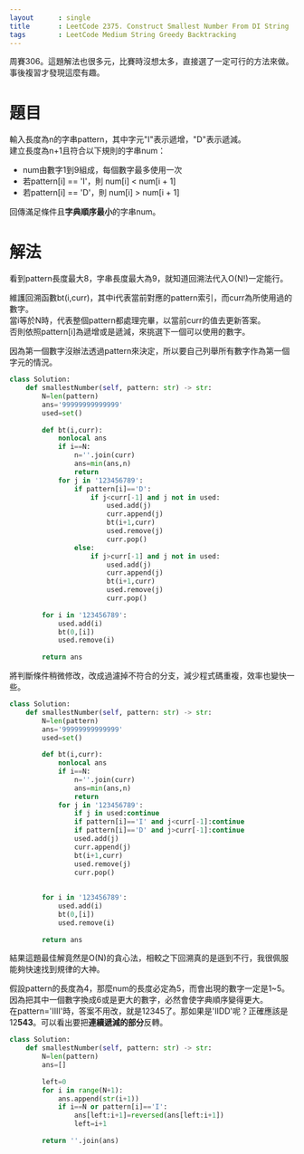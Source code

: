 ```yaml
--- 
layout      : single
title       : LeetCode 2375. Construct Smallest Number From DI String
tags        : LeetCode Medium String Greedy Backtracking
---
```

周賽306。這題解法也很多元，比賽時沒想太多，直接選了一定可行的方法來做。事後複習才發現這麼有趣。  

# 題目
輸入長度為n的字串pattern，其中字元"I"表示遞增，"D"表示遞減。  
建立長度為n+1且符合以下規則的字串num：  
- num由數字1到9組成，每個數字最多使用一次  
- 若pattern[i] == 'I'，則 num[i] < num[i + 1]  
- 若pattern[i] == 'D'，則 num[i] > num[i + 1]  

回傳滿足條件且**字典順序最小**的字串num。   

# 解法
看到pattern長度最大8，字串長度最大為9，就知道回溯法代入O(N!)一定能行。  

維護回溯函數bt(i,curr)，其中i代表當前對應的pattern索引，而curr為所使用過的數字。  
當i等於N時，代表整個pattern都處理完畢，以當前curr的值去更新答案。  
否則依照pattern[i]為遞增或是遞減，來挑選下一個可以使用的數字。  

因為第一個數字沒辦法透過pattern來決定，所以要自己列舉所有數字作為第一個字元的情況。  

```python
class Solution:
    def smallestNumber(self, pattern: str) -> str:
        N=len(pattern)
        ans='99999999999999'
        used=set()
        
        def bt(i,curr):
            nonlocal ans
            if i==N:
                n=''.join(curr)
                ans=min(ans,n)
                return
            for j in '123456789':
                if pattern[i]=='D':
                    if j<curr[-1] and j not in used:
                        used.add(j)
                        curr.append(j)
                        bt(i+1,curr)
                        used.remove(j)
                        curr.pop()
                else:
                    if j>curr[-1] and j not in used:
                        used.add(j)
                        curr.append(j)
                        bt(i+1,curr)
                        used.remove(j)
                        curr.pop()
        
        for i in '123456789':
            used.add(i)
            bt(0,[i])
            used.remove(i)
        
        return ans
```

將判斷條件稍微修改，改成過濾掉不符合的分支，減少程式碼重複，效率也變快一些。  

```python
class Solution:
    def smallestNumber(self, pattern: str) -> str:
        N=len(pattern)
        ans='99999999999999'
        used=set()
        
        def bt(i,curr):
            nonlocal ans
            if i==N:
                n=''.join(curr)
                ans=min(ans,n)
                return
            for j in '123456789':
                if j in used:continue
                if pattern[i]=='I' and j<curr[-1]:continue
                if pattern[i]=='D' and j>curr[-1]:continue
                used.add(j)
                curr.append(j)
                bt(i+1,curr)
                used.remove(j)
                curr.pop()
                    
        
        for i in '123456789':
            used.add(i)
            bt(0,[i])
            used.remove(i)
        
        return ans
```

結果這題最佳解竟然是O(N)的貪心法，相較之下回溯真的是遜到不行，我很佩服能夠快速找到規律的大神。  

假設pattern的長度為4，那麼num的長度必定為5，而會出現的數字一定是1~5。因為把其中一個數字換成6或是更大的數字，必然會使字典順序變得更大。  
在pattern='IIII'時，答案不用改，就是12345了。那如果是'IIDD'呢？正確應該是12**543**。可以看出要把**連續遞減的部分**反轉。  

```python
class Solution:
    def smallestNumber(self, pattern: str) -> str:
        N=len(pattern)
        ans=[]
        
        left=0
        for i in range(N+1):
            ans.append(str(i+1))
            if i==N or pattern[i]=='I':
                ans[left:i+1]=reversed(ans[left:i+1])
                left=i+1
    
        return ''.join(ans)            
```

